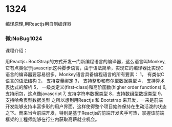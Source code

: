 # 1324
编译原理,用Reactjs用自制编译器

### 微:NoBug1024 


课程介绍：

用Reactjs+BootStrap的方式开发一门新编程语言的编译器，这么语言叫Monkey,它有点类似于javascript这种脚步语言，由于语法简单，实现它的编译器比实现C语言的编译器要容易很多。Monkey语言具备编程语言的所有要素：
1， 有类似C语言的语法结构
2， 支持变量绑定
3， 支持整形和布尔型数据类型
4， 支持算术表达式的解析
5， 一级类定义(first-class)和高阶函数(higher order functions)
6, 支持闭包，这点像javascript
7, 支持字符串数据类型
8，支持数组型数据类型
9， 支持哈希表型数据类型
之所以想到用Reactjs 和 Bootstrap 来开发，一来是前端开发能够支持丰富多彩的用户界面，这样使得整个项目始终保持在生动活泼的状态之下。而来当今前端开发，特别是基于Reactjs的前端开发炙手可热，掌握该前端框架的工程师能够在行业内获取高薪就业机会。

